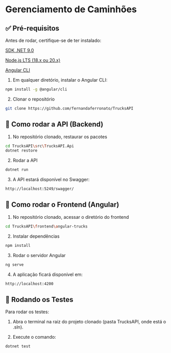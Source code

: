 # Gerenciamento de Caminhões 

## ✅ Pré-requisitos

Antes de rodar, certifique-se de ter instalado:

[SDK .NET 9.0](https://dotnet.microsoft.com/en-us/download/dotnet/9.0)

[Node.js LTS (18.x ou 20.x)](https://nodejs.org/en)

[Angular CLI](https://v17.angular.io/cli)

1. Em qualquer diretório, instalar o Angular CLI:
```bash
npm install -g @angular/cli
```

2. Clonar o repositório

```bash
git clone https://github.com/fernandaferronato/TrucksAPI
```

## 🔹 Como rodar a API (Backend)

1. No repositório clonado, restaurar os pacotes
```bash
cd TrucksAPI\src\TrucksAPI.Api
dotnet restore
```

2. Rodar a API
```bash
dotnet run
```

3. A API estará disponível no Swagger:
```bash
http://localhost:5249/swagger/
```

## 🔹 Como rodar o Frontend (Angular)

1. No repositório clonado, acessar o diretório do frontend
```bash
cd TrucksAPI\frontend\angular-trucks
```

2. Instalar dependências
```bash
npm install
```

3. Rodar o servidor Angular
```bash
ng serve
```

4. A aplicação ficará disponível em:
```bash
http://localhost:4200
```

## 🧪 Rodando os Testes

Para rodar os testes:

1. Abra o terminal na raiz do projeto clonado (pasta TrucksAPI, onde está o .sln).

2. Execute o comando:

```bash
dotnet test
```
